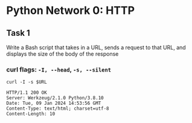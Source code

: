 # Python Network 0: HTTP
## Task 1
Write a Bash script that takes in a URL, sends a request to that URL, and displays the size of the body of the response
### curl flags: `-I, --head`, `-s, --silent`


`curl -I -s $URL`
```
HTTP/1.1 200 OK
Server: Werkzeug/2.1.0 Python/3.8.10
Date: Tue, 09 Jan 2024 14:53:56 GMT
Content-Type: text/html; charset=utf-8
Content-Length: 10
```


